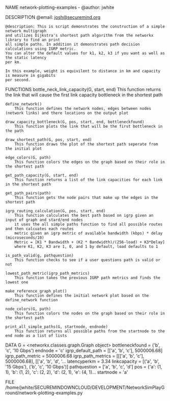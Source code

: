 NAME
    network-plotting-examples - @author: jwhite

DESCRIPTION
    @email: josh@securemind.org
    
    @description: This is script demonstrates the construction of a simple network multigraph 
    and utilizes Dijkstra's shortest path algorithm from the networkx library to find an print 
    all simple paths. In addition it demonstrates path decision calculations using IGRP metric.
    You can alter the default values for k1, k2, k3 if you want as well as the static latency 
    per km. 
    
    In this example, weight is equivilent to distance in km and capacity is measure in gigabits 
    per second.

FUNCTIONS
    bottle_neck_link_capacity(G, start, end)
        This function returns the link that will cause the first link capacity bottleneck in the shortest path
    
    define_network()
        This function defines the network nodes, edges between nodes (network links) and there locations on the output plot
    
    draw_capacity_bottleneck(G, pos, start, end, bottleneckfound)
        This function plots the link that will be the first bottleneck in the path
    
    draw_shortest_path(G, pos, start, end)
        This function draws the plot of the shortest path seperate from the initial plot
    
    edge_colors(G, path)
        This function colors the edges on the graph based on their role in the shortest path
    
    get_path_capacity(G, start, end)
        This function returns a list of the link capacities for each link in the shortest path
    
    get_path_pairs(path)
        This function gets the node pairs that make up the edges in the shortest path
    
    igrp_routing_calculation(G, pos, start, end)
        This function calculates the best path based on igrp given an input of graph and stard/end nodes
        it uses the all simple paths function to find all possible routes and then calcuates each routes
        metric given an igrp metric of available bandwidth (kbps) * delay (microseconds/10) 
        Metric = [K1 * Bandwidth + (K2 * Bandwidth)/(256-load) + K3*Delay] 
        where K1, K2, K3 are 1, 0, and 1 by default, load defaults to 1
    
    is_path_valid(g, pathquestion)
        This function checks to see if a user questions path is valid or not
    
    lowest_path_metric(igrp_path_metrics)
        This function takes the previous IGRP path metrics and finds the lowest one
    
    make_reference_graph_plot()
        This function defines the initial network plot based on the define_network function
    
    node_colors(G, path)
        This function colors the nodes on the graph based on their role in the shortest path
    
    print_all_simple_paths(G, startnode, endnode)
        This function returns all possible paths from the startnode to the end node as a list of lists

DATA
    G = <networkx.classes.graph.Graph object>
    bottleneckfound = ('b', 'c', '10 Gbps')
    endnode = 'c'
    igrp_default_path = [['a', 'b', 'c'], 5000006.68]
    igrp_path_metric = 5000006.68
    igrp_path_metrics = [[['a', 'b', 'c'], 5000006.68], [['a', 'b', 'd', '...
    latencyperkm = 3.34
    linkcapacity = [('a', 'b', '15 Gbps'), ('b', 'c', '10 Gbps')]
    pathquestion = ['a', 'b', 'c', 'd']
    pos = {'a': (1, 1), 'b': (1, 2), 'c': (2, 2), 'd': (2, 1), 'e': (4, 1)...
    startnode = 'a'

FILE
    /home/jwhite/SECUREMINDOWNCLOUD/DEVELOPMENT/NetworkSimPlayGround/network-plotting-examples.py



